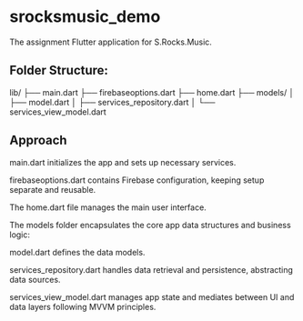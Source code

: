 # srocksmusic_demo

The assignment Flutter application for S.Rocks.Music.

## Folder Structure:
lib/
├── main.dart
├── firebaseoptions.dart
├── home.dart
├── models/
│ ├── model.dart
│ ├── services_repository.dart
│ └── services_view_model.dart

## Approach
main.dart initializes the app and sets up necessary services.

firebaseoptions.dart contains Firebase configuration, keeping setup separate and reusable.

The home.dart file manages the main user interface.

The models folder encapsulates the core app data structures and business logic:

model.dart defines the data models.

services_repository.dart handles data retrieval and persistence, abstracting data sources.

services_view_model.dart manages app state and mediates between UI and data layers following MVVM principles.
